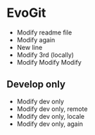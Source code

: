# EvoGit

- Modify readme file 
- Modify again
- New line
- Modify 3rd (locally)
- Modify Modify Modify

## Develop only
- Modify dev only
- Modify dev only, remote
- Modify dev only, locale
- Modify dev only, again
